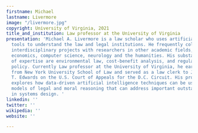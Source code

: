 ```yaml
---
firstname: Michael
lastname: Livermore
image: "/livermore.jpg"
copyright: University of Virginia, 2021
title_and_institution: Law professor at the University of Virginia
presentation: 'Michael A. Livermore is a law scholar who uses artificial intelligence
  tools to understand the law and legal institutions. He frequently collaborates on
  interdisciplinary projects with researchers in other academic fields, including
  economics, computer science, neurology and the humanities. His substantive areas
  of expertise are environmental law, cost-benefit analysis, and regulatory law and
  policy. Currently Law professor at the University of Virginia, he earned his J.D.
  from New York University School of Law and served as a law clerk to Judge Harry
  T. Edwards on the U.S. Court of Appeals for the D.C. Circuit. His project for ICA4
  explores how data-driven artificial intelligence techniques can be used to construct
  models of legal and moral reasoning that can address important outstanding questions
  in systems design. '
linkedin: ''
twitter: ''
wikipedia: ''
website: ''

---
```

